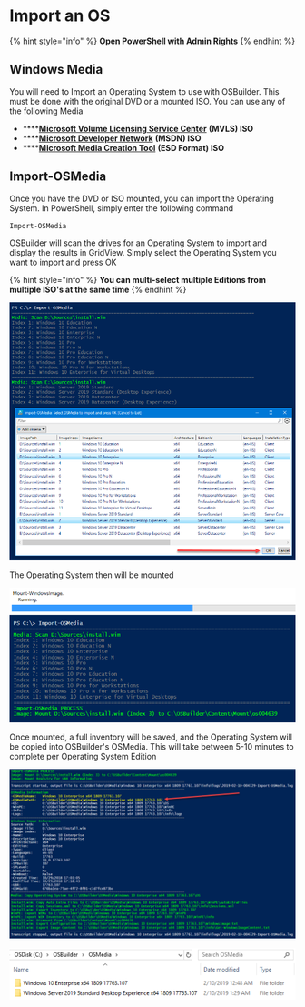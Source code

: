 # Import an OS

{% hint style="info" %}
**Open PowerShell with Admin Rights**
{% endhint %}

## Windows Media

You will need to Import an Operating System to use with OSBuilder. This must be done with the original DVD or a mounted ISO. You can use any of the following Media

* \*\*\*\*[**Microsoft Volume Licensing Service Center**](https://www.microsoft.com/Licensing/servicecenter/default.aspx) **\(MVLS\) ISO**
* \*\*\*\*[**Microsoft Developer Network**](https://msdn.microsoft.com) **\(MSDN\) ISO**
* \*\*\*\*[**Microsoft Media Creation Tool**](https://www.microsoft.com/en-us/software-download/windows10) **\(ESD Format\) ISO**

## Import-OSMedia

Once you have the DVD or ISO mounted, you can import the Operating System. In PowerShell, simply enter the following command

```text
Import-OSMedia
```

OSBuilder will scan the drives for an Operating System to import and display the results in GridView. Simply select the Operating System you want to import and press OK

{% hint style="info" %}
**You can multi-select multiple Editions from multiple ISO's at the same time**
{% endhint %}

![](../../../.gitbook/assets/2019-02-10_1-27-04.png)

The Operating System then will be mounted

![](../../../.gitbook/assets/2019-02-10_0-47-01.png)

Once mounted, a full inventory will be saved, and the Operating System will be copied into OSBuilder's OSMedia. This will take between 5-10 minutes to complete per Operating System Edition

![](../../../.gitbook/assets/2019-02-10_0-49-20.png)

![](../../../.gitbook/assets/2019-02-10_1-31-28.png)

